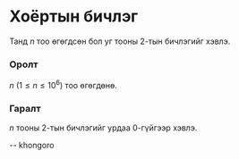 Хоёртын бичлэг
==============
Танд $n$ тоо өгөгдсөн бол уг тооны $2$-тын бичлэгийг хэвлэ.


### Оролт
$n$ ($1 ≤ n ≤ 10^6$) тоо өгөгдөнө.


### Гаралт
$n$ тооны $2$-тын бичлэгийг урдаа $0$-гүйгээр хэвлэ.

-- khongoro
